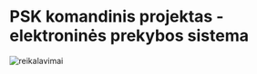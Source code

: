 # PSK komandinis projektas - elektroninės prekybos sistema

![reikalavimai](https://github.com/pauliax/PSK-Savana/blob/master/psk-reikalavimai.jpg)
